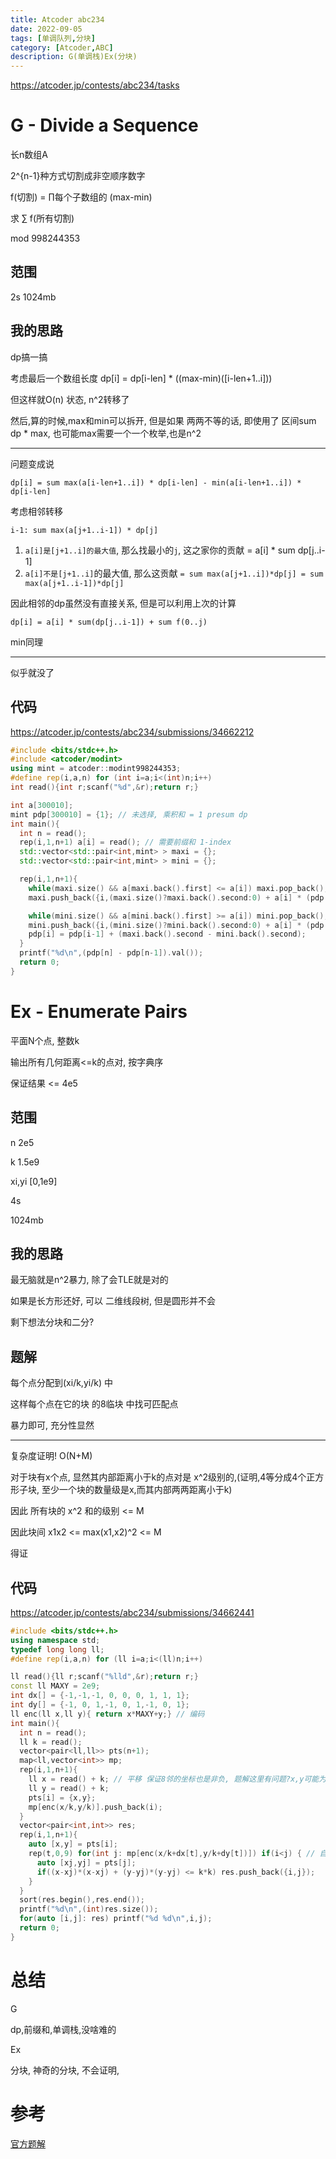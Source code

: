 ```yaml
---
title: Atcoder abc234
date: 2022-09-05
tags: [单调队列,分块]
category: [Atcoder,ABC]
description: G(单调栈)Ex(分块)
---
```


https://atcoder.jp/contests/abc234/tasks

# G - Divide a Sequence

长n数组A

2^{n-1}种方式切割成非空顺序数字

f(切割) = $\prod$每个子数组的 (max-min)

求 $\sum$ f(所有切割)

mod 998244353

## 范围

2s 1024mb

## 我的思路

dp搞一搞

考虑最后一个数组长度
dp[i] = dp[i-len] * ((max-min)([i-len+1..i]))

但这样就O(n) 状态, n^2转移了

然后,算的时候,max和min可以拆开, 但是如果 两两不等的话, 即使用了 区间sum dp * max, 也可能max需要一个一个枚举,也是n^2

---

问题变成说

`dp[i] = sum max(a[i-len+1..i]) * dp[i-len] - min(a[i-len+1..i]) * dp[i-len]`

考虑相邻转移

`i-1: sum max(a[j+1..i-1]) * dp[j]`

1. `a[i]是[j+1..i]的最大值`, 那么找最小的`j`, 这之家你的贡献 = a[i] * sum dp[j..i-1]
2. `a[i]不是[j+1..i]`的最大值, 那么这贡献 `= sum max(a[j+1..i])*dp[j] = sum max(a[j+1..i-1])*dp[j]`

因此相邻的dp虽然没有直接关系, 但是可以利用上次的计算

`dp[i] = a[i] * sum(dp[j..i-1]) + sum f(0..j)`

min同理

---

似乎就没了

<!--more-->

## 代码

https://atcoder.jp/contests/abc234/submissions/34662212

```cpp
#include <bits/stdc++.h>
#include <atcoder/modint>
using mint = atcoder::modint998244353;
#define rep(i,a,n) for (int i=a;i<(int)n;i++)
int read(){int r;scanf("%d",&r);return r;}

int a[300010];
mint pdp[300010] = {1}; // 未选择, 乘积和 = 1 presum dp
int main(){
  int n = read();
  rep(i,1,n+1) a[i] = read(); // 需要前缀和 1-index
  std::vector<std::pair<int,mint> > maxi = {};
  std::vector<std::pair<int,mint> > mini = {};

  rep(i,1,n+1){
    while(maxi.size() && a[maxi.back().first] <= a[i]) maxi.pop_back();
    maxi.push_back({i,(maxi.size()?maxi.back().second:0) + a[i] * (pdp[i-1]  - (maxi.size()?pdp[maxi.back().first-1]:0))});

    while(mini.size() && a[mini.back().first] >= a[i]) mini.pop_back();
    mini.push_back({i,(mini.size()?mini.back().second:0) + a[i] * (pdp[i-1]  - (mini.size()?pdp[mini.back().first-1]:0))});
    pdp[i] = pdp[i-1] + (maxi.back().second - mini.back().second);
  }
  printf("%d\n",(pdp[n] - pdp[n-1]).val());
  return 0;
}

```

# Ex - Enumerate Pairs

平面N个点, 整数k

输出所有几何距离<=k的点对, 按字典序

保证结果 <= 4e5

## 范围

n 2e5

k 1.5e9

xi,yi [0,1e9]

4s

1024mb

## 我的思路

最无脑就是n^2暴力, 除了会TLE就是对的

如果是长方形还好, 可以 二维线段树, 但是圆形并不会

剩下想法分块和二分?

## 题解

每个点分配到(xi/k,yi/k) 中

这样每个点在它的块 的8临块 中找可匹配点

暴力即可, 充分性显然

---

复杂度证明! O(N+M)

对于块有x个点, 显然其内部距离小于k的点对是 x^2级别的,(证明,4等分成4个正方形子块, 至少一个块的数量级是x,而其内部两两距离小于k)

因此 所有块的 x^2 和的级别 <= M

因此块间 x1x2 <= max(x1,x2)^2 <= M

得证

## 代码

https://atcoder.jp/contests/abc234/submissions/34662441

```cpp
#include <bits/stdc++.h>
using namespace std;
typedef long long ll;
#define rep(i,a,n) for (ll i=a;i<(ll)n;i++)

ll read(){ll r;scanf("%lld",&r);return r;}
const ll MAXY = 2e9;
int dx[] = {-1,-1,-1, 0, 0, 0, 1, 1, 1};
int dy[] = {-1, 0, 1,-1, 0, 1,-1, 0, 1};
ll enc(ll x,ll y){ return x*MAXY+y;} // 编码
int main(){
  int n = read();
  ll k = read();
  vector<pair<ll,ll>> pts(n+1);
  map<ll,vector<int>> mp;
  rep(i,1,n+1){
    ll x = read() + k; // 平移 保证8邻的坐标也是非负, 题解这里有问题?x,y可能为负数?
    ll y = read() + k;
    pts[i] = {x,y};
    mp[enc(x/k,y/k)].push_back(i);
  }
  vector<pair<int,int>> res;
  rep(i,1,n+1){
    auto [x,y] = pts[i];
    rep(t,0,9) for(int j: mp[enc(x/k+dx[t],y/k+dy[t])]) if(i<j) { // 自己和八邻块
      auto [xj,yj] = pts[j];
      if((x-xj)*(x-xj) + (y-yj)*(y-yj) <= k*k) res.push_back({i,j});
    }
  }
  sort(res.begin(),res.end());
  printf("%d\n",(int)res.size());
  for(auto [i,j]: res) printf("%d %d\n",i,j);
  return 0;
}
```

# 总结

G

dp,前缀和,单调栈,没啥难的

Ex

分块, 神奇的分块, 不会证明,

# 参考

[官方题解](https://atcoder.jp/contests/arc234/editorial)

